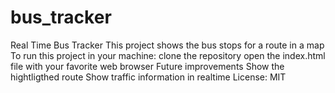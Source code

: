 # bus_tracker
Real Time Bus Tracker
This project shows the bus stops for a route in a map
To run this project in your machine:
clone the repository
open the index.html file with your favorite web browser
Future improvements
Show the hightligthed route
Show traffic information in realtime
License:
MIT
